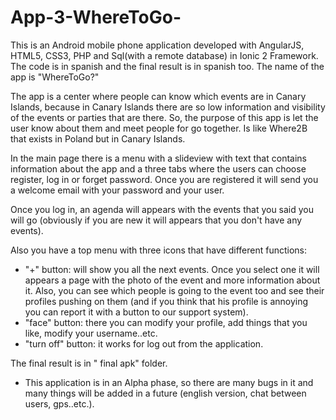 # App-3-WhereToGo-
This is an Android mobile phone application developed with AngularJS, HTML5, CSS3, PHP and Sql(with a remote database) in Ionic 2 Framework. 
The code is in spanish and the final result is in spanish too. The name of the app is "WhereToGo?"

The app is a center where people can know which events are in Canary Islands, because in Canary Islands there are so low information 
and visibility of the events or parties that are there. So, the purpose of this app is let the user know about them and meet people for go
together. Is like Where2B that exists in Poland but in Canary Islands.

In the main page there is a menu with a slideview with text that contains information about the app and a three tabs where the users
can choose register, log in or forget password. Once you are registered it will send you a welcome email with your password and your
user. 

Once you log in, an agenda will appears with the events that you said you will go (obviously if you are new it will appears that you 
don't have any events). 

Also you have a top menu with three icons that have different functions:
- "+" button: will show you all the next events. Once you select one it will appears a page with the photo of the event and more 
information about it. Also, you can see which people is going to the event too and see their profiles pushing on them
(and if you think that his profile is annoying you can report it with a button to our support system). 
- "face" button: there you can modify your profile, add things that you like, modify your username..etc.
- "turn off" button: it works for log out from the application.

The final result is in " final apk" folder.

* This application is in an Alpha phase, so there are many bugs in it and many things will be added in a future (english version,
chat between users, gps..etc.).
